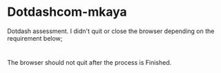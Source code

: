 # Dotdashcom-mkaya
Dotdash assessment. 
I didn't quit or close the browser depending on the requirement below;
#
The browser should not quit after the process is Finished.

